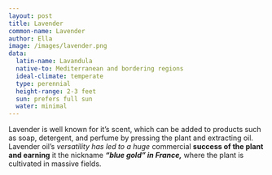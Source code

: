 ```yaml
---
layout: post
title: Lavender
common-name: Lavender
author: Ella
image: /images/lavender.png
data:
  latin-name: Lavandula
  native-to: Mediterranean and bordering regions
  ideal-climate: temperate
  type: perennial 
  height-range: 2-3 feet
  sun: prefers full sun
  water: minimal
---
```


Lavender is well known for it’s scent, which can be added to products such as soap, detergent, and perfume by pressing the plant and extracting oil. Lavender oil’s *versatility has led to a huge* commercial **success of the plant and earning** it the nickname **_“blue gold” in France,_** where the plant is cultivated in massive fields.   

